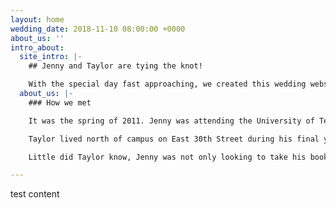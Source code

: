 ```yaml
---
layout: home
wedding_date: 2018-11-10 08:00:00 +0000
about_us: ''
intro_about:
  site_intro: |-
    ## Jenny and Taylor are tying the knot!

    With the special day fast approaching, we created this wedding website to provide our friends and family with all the important details about our wedding. We cannot wait to celebrate this moment of our lives with you.
  about_us: |-
    ### How we met

    It was the spring of 2011. Jenny was attending the University of Texas while living in a cozy house north of the campus. For the upcoming semester, she had signed up for Cellular Biology but still needed the textbook. While tending to her garden, Jenny met one of her next-door neighbors. After hearing about her upcoming schedule, he mentioned that his roommate kept all of his old books including the one that Jenny needed. Without hesitation, he freely volunteered his roommate’s book to her. With textbook in hand, she was ready. Weeks passed and the halfway mark of the semester neared. Midterms were on her doorstep but Jenny had yet to meet the book’s owner. Nevertheless, she decided to ask for help for her upcoming exam.

    Taylor lived north of campus on East 30th Street during his final years of college at the University of Texas. He was studying neurobiology and government and spent a lot of his time in the library. As a result, Taylor had never met any of his neighbors. Even still, he always noticed the girl next door who played with her dog in her front yard. He also noticed that his textbook collection seemed to be getting smaller and smaller. Right when he was about to investigate, there was a knock at the door. Taylor’s neighbor had come to ask for advice about Cellular Biology and confessed that she took his textbook.

    Little did Taylor know, Jenny was not only looking to take his books but also would end up taking his heart.

---
```

test content